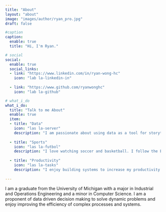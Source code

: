 ```yaml
---
title: "About"
layout: "about"
image: "images/author/ryan_pro.jpg"
draft: false

#caption
caption:
  enable: true
  title: "Hi, I'm Ryan."

# social
social:
  enable: true
  social_links:
  - link: "https://www.linkedin.com/in/ryan-wong-hc"
    icon: "lab la-linkedin-in"
    
  - link: "https://www.github.com/ryanwonghc"
    icon: "lab la-github"

# what_i_do
what_i_do:
  title: "Talk to me About"
  enable: true
  item:
  - title: "Data"
    icon: "las la-server"
    description: "I am passionate about using data as a tool for storytelling and understanding the world we live in."
    
  - title: "Sports"
    icon: "las la-futbol"
    description: "I love watching soccer and basketball. I follow the English Premier League and the National Basketball Association."
    
  - title: "Productivity"
    icon: "las la-tasks"
    description: "I enjoy building systems to increase my productivity and hold myself accountable for my progress."
 
---
```

I am a graduate from the University of Michigan with a major in Industrial and Operations Engineering and a minor in Computer Science. I am a proponent of data driven decision making to solve dynamic problems and enjoy improving the efficiency of complex processes and systems.